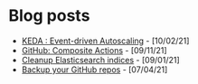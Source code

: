 # Blog posts
<!-- BLOG-POST-LIST:START -->
 - [KEDA : Event-driven Autoscaling](https://techblog.sh/posts/2021/keda/) - [10/02/21]
 - [GitHub: Composite Actions](https://techblog.sh/posts/2021/github-composite-actions/) - [09/11/21]
 - [Cleanup Elasticsearch indices](https://techblog.sh/posts/2021/cleanup-elasticsearch-indices/) - [09/01/21]
 - [Backup your GitHub repos](https://techblog.sh/posts/2021/backup-github-repos/) - [07/04/21]<!-- BLOG-POST-LIST:END -->
